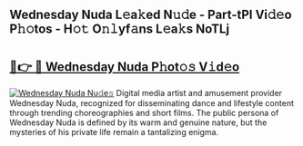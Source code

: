 ## Wednesday Nuda L𝚎a𝚔ed N𝚞𝚍e - Part-tPI Vi𝚍𝚎o P𝚑𝚘tos - H𝚘𝚝 O𝚗𝚕yf𝚊ns L𝚎a𝚔s NoTLj

# <h2><a href="http://kf0zdg1.oniu.top/?m=Wednesday+Nuda">🔗👉 🔴 Wednesday Nuda P𝚑ot𝚘𝚜 V𝚒d𝚎o</a></h2>

[![Wednesday Nuda Nu𝚍e𝚜](https://i.imgur.com/0qMVB7G.gif)](http://kf0zdg1.oniu.top/?m=Wednesday+Nuda)
Digital media artist and amusement provider Wednesday Nuda, recognized for disseminating dance and lifestyle content through trending choreographies and short films. The public persona of Wednesday Nuda is defined by its warm and genuine nature, but the mysteries of his private life remain a tantalizing enigma.  
